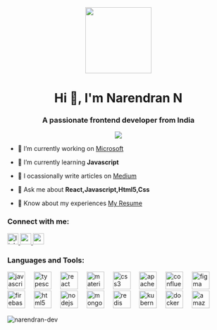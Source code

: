 <div align="center">
  <img height="150" src="[https://media.licdn.com/dms/image/D5603AQG8aaR-geGgjQ/profile-displayphoto-shrink_800_800/0/1691220746696?e=1704931200&v=beta&t=uV9YpaiAkH8QS4oSg5kW0r0gibve_w5nhgOn0s1swDA](https://encrypted-tbn0.gstatic.com/images?q=tbn:ANd9GcQUv4efwDYARf5XR46l60ibliIEuSnj6oRFZA&s)"  />
</div>

<h1 align="center">Hi 👋, I'm Narendran N</h1>
<h3 align="center">A passionate frontend developer from India</h3>
<div align="center">
  <img src="https://visitor-badge.laobi.icu/badge?page_id=narendran-dev.narendran-dev&"  />
</div>

- 🔭 I’m currently working on [Microsoft](https://microsoft.com/)

- 🌱 I’m currently learning **Javascript**

- 📝 I ocassionally write articles on [Medium](Medium)

- 💬 Ask me about **React,Javascript,Html5,Css**

- 📄 Know about my experiences [My Resume](https://drive.google.com/file/d/18IjaMldl0uYcGV4NmJ-RJm03dtRQCuco/view?usp=sharing)

<h3 align="left">Connect with me:</h3>
<p align="left">
<a href="https://www.linkedin.com/in/narendran-dev/" target="_blank">
    <img src="https://img.shields.io/static/v1?message=LinkedIn&logo=linkedin&label=&color=0077B5&logoColor=white&labelColor=&style=for-the-badge" height="25" alt="linkedin logo"  />
  </a>
  <a href="https://medium.com/@narenvictor" target="_blank">
    <img src="https://img.shields.io/static/v1?message=Medium&logo=medium&label=&color=12100E&logoColor=white&labelColor=&style=for-the-badge" height="25" alt="medium logo"  />
     
  </a>
  <a href="https://mail.google.com/mail/?view=cm&fs=1&to=raingopi3@gmail.com" target="_blank">
    <img src="https://img.shields.io/static/v1?message=Gmail&logo=gmail&label=&color=D14836&logoColor=white&labelColor=&style=for-the-badge" height="25" alt="gmail logo"  />
  </a>
</p>

<h3 align="left">Languages and Tools:</h3>
<p align="left"> 
<img src="https://cdn.jsdelivr.net/gh/devicons/devicon/icons/javascript/javascript-original.svg" height="40" alt="javascript logo"  />
  <img width="12" />
  <img src="https://cdn.jsdelivr.net/gh/devicons/devicon/icons/typescript/typescript-original.svg" height="40" alt="typescript logo"  />
  <img width="12" />
  <img src="https://cdn.jsdelivr.net/gh/devicons/devicon/icons/react/react-original.svg" height="40" alt="react logo"  />
  <img width="12" />
  <img src="https://cdn.jsdelivr.net/gh/devicons/devicon/icons/materialui/materialui-original.svg" height="40" alt="materialui logo"  />
  <img width="12" />
  <img src="https://cdn.jsdelivr.net/gh/devicons/devicon/icons/css3/css3-original.svg" height="40" alt="css3 logo"  />
  <img width="12" />
  <img src="https://cdn.jsdelivr.net/gh/devicons/devicon/icons/apachekafka/apachekafka-original.svg" height="40" alt="apachekafka logo"  />
  <img width="12" />
  <img src="https://cdn.jsdelivr.net/gh/devicons/devicon/icons/confluence/confluence-original.svg" height="40" alt="confluence logo"  />
  <img width="12" />
  <img src="https://cdn.jsdelivr.net/gh/devicons/devicon/icons/figma/figma-original.svg" height="40" alt="figma logo"  />
  <img width="12" />
  <img src="https://cdn.jsdelivr.net/gh/devicons/devicon/icons/firebase/firebase-plain.svg" height="40" alt="firebase logo"  />
  <img width="12" />
  <img src="https://cdn.jsdelivr.net/gh/devicons/devicon/icons/html5/html5-original.svg" height="40" alt="html5 logo"  />
  <img width="12" />
  <img src="https://cdn.jsdelivr.net/gh/devicons/devicon/icons/nodejs/nodejs-original.svg" height="40" alt="nodejs logo"  />
  <img width="12" />
  <img src="https://cdn.jsdelivr.net/gh/devicons/devicon/icons/mongodb/mongodb-original.svg" height="40" alt="mongodb logo"  />
  <img width="12" />
  <img src="https://cdn.jsdelivr.net/gh/devicons/devicon/icons/redis/redis-original.svg" height="40" alt="redis logo"  />
  <img width="12" />
  <img src="https://cdn.jsdelivr.net/gh/devicons/devicon/icons/kubernetes/kubernetes-plain.svg" height="40" alt="kubernetes logo"  />
  <img width="12" />
  <img src="https://cdn.jsdelivr.net/gh/devicons/devicon/icons/docker/docker-original.svg" height="40" alt="docker logo"  />
  <img width="12" />
  <img src="https://cdn.jsdelivr.net/gh/devicons/devicon/icons/amazonwebservices/amazonwebservices-original.svg" height="40" alt="amazonwebservices logo"  />
</p>

<p><img align="center" src="https://github-readme-stats.vercel.app/api/top-langs?username=narendran-dev&show_icons=true&locale=en&layout=compact" alt="narendran-dev" /></p>

